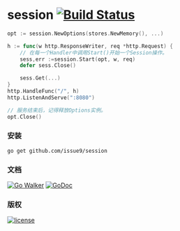session [![Build Status](https://travis-ci.org/issue9/session.svg?branch=master)](https://travis-ci.org/issue9/session)
======

```go
opt := session.NewOptions(stores.NewMemory(), ...)

h := func(w http.ResponseWriter, req *http.Request) {
    // 在每一个Handler中调用Start()开始一个Session操作。
    sess,err :=session.Start(opt, w, req)
    defer sess.Close()

    sess.Get(...)
}
http.HandleFunc("/", h)
http.ListenAndServe(":8080")

// 服务结束后，记得释放Options实例。
opt.Close()
```


### 安装

```shell
go get github.com/issue9/session
```


### 文档

[![Go Walker](http://gowalker.org/api/v1/badge)](http://gowalker.org/github.com/issue9/session)
[![GoDoc](https://godoc.org/github.com/issue9/session?status.svg)](https://godoc.org/github.com/issue9/session)


### 版权

[![license](http://img.shields.io/badge/license-MIT-red.svg?style=flat)](https://github.com/issue9/session/blob/master/LICENSE)
